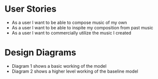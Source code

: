 # User Stories

- As a user I want to be able to compose music of my own
- As a user I want to be able to inspite my composition from past music
- As a user I want to commercially utilize the music I created

# Design Diagrams
- Diagram 1 shows a basic working of the model
- Diagram 2 shows a higher level working of the baseline model
